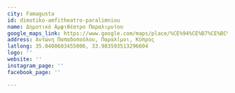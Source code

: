 ```yaml
---
city: Famagusta
id: dimotiko-amfitheatro-paralimniou
name: Δημοτικό Αμφιθέατρο Παραλιμνίου
google_maps_link: https://www.google.com/maps/place/%CE%94%CE%B7%CE%BC%CE%BF%CF%84%CE%B9%CE%BA%CF%8C+%CE%91%CE%BC%CF%86%CE%B9%CE%B8%CE%AD%CE%B1%CF%84%CF%81%CE%BF+%CE%A0%CE%B1%CF%81%CE%B1%CE%BB%CE%B9%CE%BC%CE%BD%CE%AF%CE%BF%CF%85/@35.0406557,33.9818436,17.26z/data=!4m5!3m4!1s0x14dfc563e431ada7:0xb54ce096b81e7ccf!8m2!3d35.0407157!4d33.9836159
address: Αντώνη Παπαδοπούλου, Παραλίμνι, Κύπρος
latlong: 35.0408603455006, 33.983593513296604
logo: ''
website: ''
instagram_page: ''
facebook_page: ''

---
```

